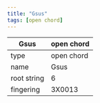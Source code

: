 ```yaml
---
title: "Gsus"
tags: [open chord]
---
```


|Gsus|open chord|
|---|---|
|type|open chord|
|name|Gsus|
|root string|6|
|fingering|3X0013|

